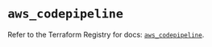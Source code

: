 # `aws_codepipeline`

Refer to the Terraform Registry for docs: [`aws_codepipeline`](https://registry.terraform.io/providers/hashicorp/aws/5.40.0/docs/resources/codepipeline).
